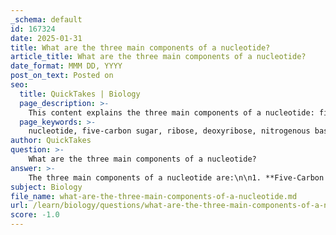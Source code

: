 ```yaml
---
_schema: default
id: 167324
date: 2025-01-31
title: What are the three main components of a nucleotide?
article_title: What are the three main components of a nucleotide?
date_format: MMM DD, YYYY
post_on_text: Posted on
seo:
  title: QuickTakes | Biology
  page_description: >-
    This content explains the three main components of a nucleotide: five-carbon sugar, nitrogenous base, and phosphate group, detailing their roles in the structure of DNA and RNA.
  page_keywords: >-
    nucleotide, five-carbon sugar, ribose, deoxyribose, nitrogenous base, adenine, thymine, cytosine, guanine, uracil, phosphate group, phosphodiester bond, nucleic acids, DNA, RNA, genetic information
author: QuickTakes
question: >-
    What are the three main components of a nucleotide?
answer: >-
    The three main components of a nucleotide are:\n\n1. **Five-Carbon Sugar**: This sugar can be either ribose (found in RNA) or deoxyribose (found in DNA). The key difference between these two sugars is the presence of an oxygen atom; ribose has a hydroxyl (-OH) group on the second carbon, while deoxyribose has only a hydrogen atom at that position.\n\n2. **Nitrogenous Base**: This component can vary and includes adenine (A), thymine (T), cytosine (C), and guanine (G) in DNA. In RNA, uracil (U) replaces thymine. The nitrogenous base is responsible for the specific pairing that occurs during DNA and RNA synthesis.\n\n3. **Phosphate Group**: This group is attached to the 5' carbon of the sugar and consists of a phosphorus atom bonded to four oxygen atoms. The phosphate group is crucial for linking nucleotides together through phosphodiester bonds, forming the backbone of nucleic acids.\n\nThese components work together to form the structure of nucleic acids, which are essential for storing and transmitting genetic information.
subject: Biology
file_name: what-are-the-three-main-components-of-a-nucleotide.md
url: /learn/biology/questions/what-are-the-three-main-components-of-a-nucleotide
score: -1.0
---
```


&nbsp;